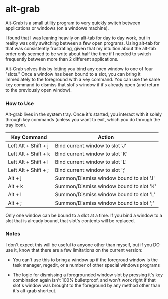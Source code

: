 # alt-grab

Alt-Grab is a small utility program to very quickly switch between applications or windows (on a windows machine). 

I found that I was leaning heavily on alt-tab for day to day work, but in reality was only switching between a few open programs. Using alt-tab for that was consistently frustrating, given that my intuition about the alt-tab order only seemed to be write about half the time if I needed to switch frequently between more than 2 different applications. 

Alt-Grab solves this by letting you bind any open window to one of four "slots." Once a window has been bound to a slot, you can bring it immediately to the foreground with a key command. You can use the same key command to dismiss that slot's window if it's already open (and return to the previously open window). 


### How to Use

Alt-grab lives in the system tray. Once it's started, you interact with it solely through key commands (unless you want to exit, which you do through the tray icon). 

| Key Command | Action | 
|-------------|--------|
| Left Alt + Shift + j | Bind current window to slot 'J' |
| Left Alt + Shift + k | Bind current window to slot 'K' |
| Left Alt + Shift + l | Bind current window to slot 'L' |
| Left Alt + Shift + ; | Bind current window to slot ';' |
| Alt + j | Summon/Dismiss window bound to slot 'J'|
| Alt + k | Summon/Dismiss window bound to slot 'K'|
| Alt + l | Summon/Dismiss window bound to slot 'L'|
| Alt + ; | Summon/Dismiss window bound to slot ';'|

Only one window can be bound to a slot at a time. If you bind a window to a slot that is already bound, that slot's contents will be replaced.

### Notes

I don't expect this will be useful to anyone other than myself, but if you DO use it, know that there are a few limitations on the current version: 

* You can't use this to bring a window up if the foregroud window is the task manager, regedit, or a number of other special windows programs

* The logic for dismissing a foregrounded window slot by pressing it's key combination again isn't 100% bulletproof, and won't work right if that slot's window was brought to the foreground by any method other than it's alt-grab shortcut. 


